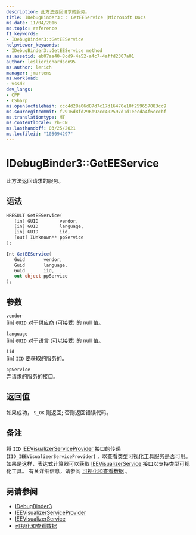 ```yaml
---
description: 此方法返回请求的服务。
title: IDebugBinder3：： GetEEService |Microsoft Docs
ms.date: 11/04/2016
ms.topic: reference
f1_keywords:
- IDebugBinder3::GetEEService
helpviewer_keywords:
- IDebugBinder3::GetEEService method
ms.assetid: eb07aa40-8cd9-4a52-a4c7-4affd2307a01
author: leslierichardson95
ms.author: lerich
manager: jmartens
ms.workload:
- vssdk
dev_langs:
- CPP
- CSharp
ms.openlocfilehash: ccc4d28a06d87d7c17d16470e10f259657083cc9
ms.sourcegitcommit: f2916d8fd296b92cc402597d1d1eecda4f6cccbf
ms.translationtype: MT
ms.contentlocale: zh-CN
ms.lasthandoff: 03/25/2021
ms.locfileid: "105094297"
---
```

# <a name="idebugbinder3geteeservice"></a>IDebugBinder3::GetEEService
此方法返回请求的服务。

## <a name="syntax"></a>语法

```cpp
HRESULT GetEEService(
   [in] GUID        vendor,
   [in] GUID        language,
   [in] GUID        iid,
   [out] IUnknown** ppService
);
```

```csharp
Int GetEEService(
   Guid       vendor,
   Guid       language,
   Guid       iid,
   out object ppService
);
```

## <a name="parameters"></a>参数
`vendor`\
[in] `GUID` 对于供应商 (可接受) 的 null 值。

`language`\
[in] `GUID` 对于语言 (可以接受) 的 null 值。

`iid`\
[in] `IID` 要获取的服务的。

`ppService`\
弄请求的服务的接口。

## <a name="return-value"></a>返回值
 如果成功， `S_OK` 则返回; 否则返回错误代码。

## <a name="remarks"></a>备注
 将 `IID` [IEEVisualizerServiceProvider](../../../extensibility/debugger/reference/ieevisualizerserviceprovider.md) 接口的传递 (`IID_IEEVisualizerServiceProvider`) ，以查看类型可视化工具服务是否可用。 如果是这样，表达式计算器可以获取 [IEEVisualizerService](../../../extensibility/debugger/reference/ieevisualizerservice.md) 接口以支持类型可视化工具。 有关详细信息，请参阅 [可视化和查看数据](../../../extensibility/debugger/visualizing-and-viewing-data.md) 。

## <a name="see-also"></a>另请参阅
- [IDebugBinder3](../../../extensibility/debugger/reference/idebugbinder3.md)
- [IEEVisualizerServiceProvider](../../../extensibility/debugger/reference/ieevisualizerserviceprovider.md)
- [IEEVisualizerService](../../../extensibility/debugger/reference/ieevisualizerservice.md)
- [可视化和查看数据](../../../extensibility/debugger/visualizing-and-viewing-data.md)
